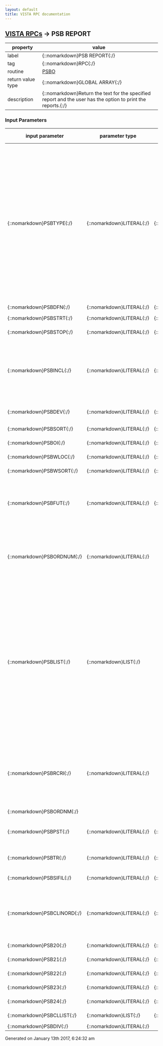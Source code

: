 ```yaml
---
layout: default
title: VISTA RPC documentation
---
```




## [VISTA RPCs](TableOfContent.md) &#8594; PSB REPORT 

 property | value 
--- | --- 
 label | {::nomarkdown}PSB REPORT{:/}
 tag | {::nomarkdown}RPC{:/}
 routine | [PSBO](http://code.osehra.org/dox/Routine_PSBO_source.html)
 return value type | {::nomarkdown}GLOBAL ARRAY{:/}
 description | {::nomarkdown}Return the text for the specified report and the user has the option to print the reports.{:/}

### Input Parameters

| input parameter | parameter type | maximum data length | required | description | 
| --- | --- | --- | --- | --- | 
| {::nomarkdown}PSBTYPE{:/} | {::nomarkdown}LITERAL{:/} | {::nomarkdown}2{:/} | {::nomarkdown}true{:/} | {::nomarkdown}Contains the character designation for the needed report:AL: Allergy RequestBL: Bar Code LabelBZ: Bar Code LabelCE: Coversheet - Expired/DC'd/Expiring OrdersCI: Coversheet - IV OverviewCM: Coversheet - Medication OverviewCP: Coversheet - PRN OverviewDL: Due ListDO: Display OrderIV: IV Bag StatusMD: Missing Dose by WardMH: Medication Administration HistoryML: Medication LogMM: Missed MedicationMT: Medication Therapy ReportMV: Medication Variance LogPE: PRN EffectivenessPF: Patient Record FlagPI: Patient InquiryPM: Patient Medication HistorySF: Unable To Scan DetailST: Unable To Scan SummaryVT: Cumulative VitalsWA: Ward Administration TimesXA: Unknown Action Status{:/} | 
| {::nomarkdown}PSBDFN{:/} | {::nomarkdown}LITERAL{:/} | {::nomarkdown}10{:/} | {::nomarkdown}true{:/} | {::nomarkdown}Patient IEN{:/} | 
| {::nomarkdown}PSBSTRT{:/} | {::nomarkdown}LITERAL{:/} | {::nomarkdown}20{:/} | {::nomarkdown}true{:/} | {::nomarkdown}Internal Fileman Start Date/Time{:/} | 
| {::nomarkdown}PSBSTOP{:/} | {::nomarkdown}LITERAL{:/} | {::nomarkdown}20{:/} | {::nomarkdown}true{:/} | {::nomarkdown}Fileman Stop Date/Time{:/} | 
| {::nomarkdown}PSBINCL{:/} | {::nomarkdown}LITERAL{:/} | {::nomarkdown}15{:/} | {::nomarkdown}true{:/} | {::nomarkdown}Contains the parameters for a Due List in up-arrow pieces. Piece   1: 1/0 Include Continuous Meds        2: 1/0 Include PRN Meds        3: 1/0 Include OnCall Meds        4: 1/0 Include OneTime Meds        5: 1/0 Include Comments        6: 1/0 Include Auditsblanks at the end of the report.{:/} | 
| {::nomarkdown}PSBDEV{:/} | {::nomarkdown}LITERAL{:/} | {::nomarkdown}30{:/} | {::nomarkdown}true{:/} | {::nomarkdown}Contains the name of the device that the report prints to.{:/} | 
| {::nomarkdown}PSBSORT{:/} | {::nomarkdown}LITERAL{:/} | {::nomarkdown}1{:/} | {::nomarkdown}true{:/} | {::nomarkdown}Sorts the report by patient or by ward{:/} | 
| {::nomarkdown}PSBOI{:/} | {::nomarkdown}LITERAL{:/} | {::nomarkdown}7{:/} | {::nomarkdown}true{:/} | {::nomarkdown}Order/Orderable Item number. {:/} | 
| {::nomarkdown}PSBWLOC{:/} | {::nomarkdown}LITERAL{:/} | {::nomarkdown}30{:/} | {::nomarkdown}true{:/} | {::nomarkdown}Ward Location {:/} | 
| {::nomarkdown}PSBWSORT{:/} | {::nomarkdown}LITERAL{:/} | {::nomarkdown}1{:/} | {::nomarkdown}true{:/} | {::nomarkdown}Sort By Patient - \P\  or By Bed     - \B\{:/} | 
| {::nomarkdown}PSBFUT{:/} | {::nomarkdown}LITERAL{:/} | {::nomarkdown}1{:/} | {::nomarkdown}true{:/} | {::nomarkdown}Contains the parameters for Due list in up-arrow pieces Piece   1: 1/0 Include Blanks (Changes/Addendums)        2: 1/0 Include IV Meds        3: 1/0 Include Unit Dose Meds        4: 1/0 Include Future Orders{:/} | 
| {::nomarkdown}PSBORDNUM{:/} | {::nomarkdown}LITERAL{:/} |  |  | {::nomarkdown}The PSBORDNUM is the pharmacy order number from the Inpatient Medicationspackage. Example: 10U or 10V This order number is used to do a lookup of medications by orderable item for the medication history report.{:/} | 
| {::nomarkdown}PSBLIST{:/} | {::nomarkdown}LIST{:/} |  | {::nomarkdown}true{:/} | {::nomarkdown}This  OPTIONAL  parameter contains list of data to input for the creating of a report.  The report's developer/designer should be aware ofthe type of information to be input via this parameter.  For example per the BCMA Medication Therapy Report , this parameter will contain a list ofDispensed Drug(s)/VA Drug Classification(s)/Orderable Items to be used per a \Medical Therapy Report\. Each item in the list will be tagged respectively: \DD\/\VAC\/\OIT\  Eachitem will have the appropriate file pointer data as \^\piece #3. example: List[0]=        \MT^OIT^1043\List[1]=        \MT^OIT^475\List[2]=        \MT^OIT^464\List[3]=        \MT^OIT^88\   The data in the list will be filed into SUBFILE #53.692  (MULTIPLE).{:/} | 
| {::nomarkdown}PSBRCRI{:/} | {::nomarkdown}LITERAL{:/} |  | {::nomarkdown}true{:/} | {::nomarkdown}Optional parameter contains \additional\ report criteria.  The Idea is to make the first part of the data to designate the purpose of the databeing input.  An example is to send an addition \Query Date\ the literal \QD^3070419.1200\  could be the input data.    Current list of tags:  \QD\ - query date{:/} | 
| {::nomarkdown}PSBORDNM{:/} |  |  |  |  | 
| {::nomarkdown}PSBPST{:/} | {::nomarkdown}LITERAL{:/} | {::nomarkdown}5{:/} | {::nomarkdown}true{:/} | {::nomarkdown}IDENTIFIES THE PRIMARY, SECONDARY AND TERTIARY SORT ORDERS FOR THE REPORT SEPARATED BY \^\.{:/} | 
| {::nomarkdown}PSBTR{:/} | {::nomarkdown}LITERAL{:/} | {::nomarkdown}10{:/} | {::nomarkdown}true{:/} | {::nomarkdown}This field defines what sub-headers will be printed on the report.{:/} | 
| {::nomarkdown}PSBSIFIL{:/} | {::nomarkdown}LITERAL{:/} | {::nomarkdown}1{:/} | {::nomarkdown}true{:/} | {::nomarkdown}Include Special Instructions/Other Print Info on report Yes/No.0 = No1 = Yes{:/} | 
| {::nomarkdown}PSBCLINORD{:/} | {::nomarkdown}LITERAL{:/} | {::nomarkdown}1{:/} | {::nomarkdown}true{:/} | {::nomarkdown}This field is an indicator as to what mode the report will be run in.  Clinic order mode or Inpatient mode.  This is an exclusive mode for certain reports to run in.C = Clinic Orders onlyI = Inpatient Orders only{:/} | 
| {::nomarkdown}PSB20{:/} | {::nomarkdown}LITERAL{:/} | {::nomarkdown}1{:/} | {::nomarkdown}true{:/} | {::nomarkdown}Reserved parameter 20 for future use.{:/} | 
| {::nomarkdown}PSB21{:/} | {::nomarkdown}LITERAL{:/} | {::nomarkdown}1{:/} | {::nomarkdown}true{:/} | {::nomarkdown}Reserved parameter 21 for future use.{:/} | 
| {::nomarkdown}PSB22{:/} | {::nomarkdown}LITERAL{:/} | {::nomarkdown}1{:/} | {::nomarkdown}true{:/} | {::nomarkdown}Reserved parameter 22 for future use.{:/} | 
| {::nomarkdown}PSB23{:/} | {::nomarkdown}LITERAL{:/} | {::nomarkdown}1{:/} | {::nomarkdown}true{:/} | {::nomarkdown}Reserved parameter 23 for future use.{:/} | 
| {::nomarkdown}PSB24{:/} | {::nomarkdown}LITERAL{:/} | {::nomarkdown}1{:/} | {::nomarkdown}true{:/} | {::nomarkdown}Reserved parameter 24 for future use.{:/} | 
| {::nomarkdown}PSBCLLIST{:/} | {::nomarkdown}LIST{:/} | {::nomarkdown}90{:/} | {::nomarkdown}true{:/} | {::nomarkdown}LIST ARRAY FOR CLINICS{:/} | 
| {::nomarkdown}PSBDIV{:/} | {::nomarkdown}LITERAL{:/} |  | {::nomarkdown}true{:/} | {::nomarkdown}Division{:/} | 




 Generated on January 13th 2017, 6:24:32 am